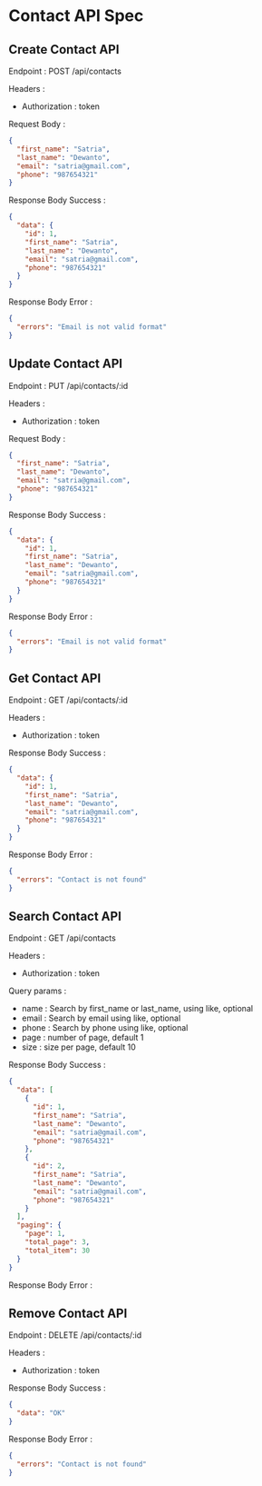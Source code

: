 # Contact API Spec

## Create Contact API

Endpoint : POST /api/contacts

Headers :

- Authorization : token

Request Body :

```json
{
  "first_name": "Satria",
  "last_name": "Dewanto",
  "email": "satria@gmail.com",
  "phone": "987654321"
}
```

Response Body Success :

```json
{
  "data": {
    "id": 1,
    "first_name": "Satria",
    "last_name": "Dewanto",
    "email": "satria@gmail.com",
    "phone": "987654321"
  }
}
```

Response Body Error :

```json
{
  "errors": "Email is not valid format"
}
```

## Update Contact API

Endpoint : PUT /api/contacts/:id

Headers :

- Authorization : token

Request Body :

```json
{
  "first_name": "Satria",
  "last_name": "Dewanto",
  "email": "satria@gmail.com",
  "phone": "987654321"
}
```

Response Body Success :

```json
{
  "data": {
    "id": 1,
    "first_name": "Satria",
    "last_name": "Dewanto",
    "email": "satria@gmail.com",
    "phone": "987654321"
  }
}
```

Response Body Error :

```json
{
  "errors": "Email is not valid format"
}
```

## Get Contact API

Endpoint : GET /api/contacts/:id

Headers :

- Authorization : token

Response Body Success :

```json
{
  "data": {
    "id": 1,
    "first_name": "Satria",
    "last_name": "Dewanto",
    "email": "satria@gmail.com",
    "phone": "987654321"
  }
}
```

Response Body Error :

```json
{
  "errors": "Contact is not found"
}
```

## Search Contact API

Endpoint : GET /api/contacts

Headers :

- Authorization : token

Query params :

- name : Search by first_name or last_name, using like, optional
- email : Search by email using like, optional
- phone : Search by phone using like, optional
- page : number of page, default 1
- size : size per page, default 10

Response Body Success :

```json
{
  "data": [
    {
      "id": 1,
      "first_name": "Satria",
      "last_name": "Dewanto",
      "email": "satria@gmail.com",
      "phone": "987654321"
    },
    {
      "id": 2,
      "first_name": "Satria",
      "last_name": "Dewanto",
      "email": "satria@gmail.com",
      "phone": "987654321"
    }
  ],
  "paging": {
    "page": 1,
    "total_page": 3,
    "total_item": 30
  }
}
```

Response Body Error :

## Remove Contact API

Endpoint : DELETE /api/contacts/:id

Headers :

- Authorization : token

Response Body Success :

```json
{
  "data": "OK"
}
```

Response Body Error :

```json
{
  "errors": "Contact is not found"
}
```
